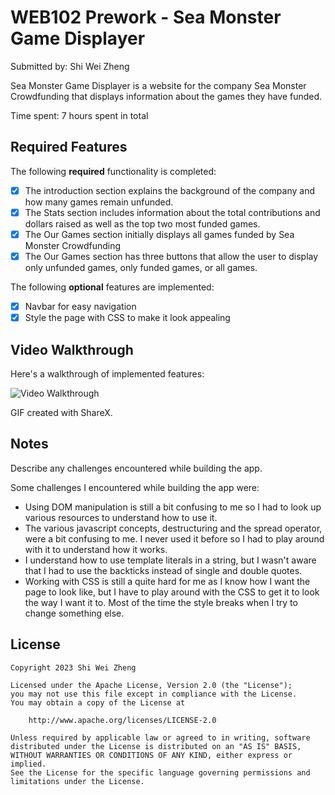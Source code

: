 # WEB102 Prework - Sea Monster Game Displayer

Submitted by: Shi Wei Zheng

Sea Monster Game Displayer is a website for the company Sea Monster Crowdfunding that displays information about the games they have funded.

Time spent: 7 hours spent in total

## Required Features

The following **required** functionality is completed:

* [x] The introduction section explains the background of the company and how many games remain unfunded.
* [x] The Stats section includes information about the total contributions and dollars raised as well as the top two most funded games.
* [x] The Our Games section initially displays all games funded by Sea Monster Crowdfunding
* [x] The Our Games section has three buttons that allow the user to display only unfunded games, only funded games, or all games.

The following **optional** features are implemented:

* [x] Navbar for easy navigation
* [x] Style the page with CSS to make it look appealing

## Video Walkthrough

Here's a walkthrough of implemented features:

<img src='Walkthrough.gif' width='' alt='Video Walkthrough' />

<!-- Replace this with whatever GIF tool you used! -->
GIF created with ShareX.
<!-- Recommended tools:
[Kap](https://getkap.co/) for macOS
[ScreenToGif](https://www.screentogif.com/) for Windows
[peek](https://github.com/phw/peek) for Linux. -->

## Notes

Describe any challenges encountered while building the app.

Some challenges I encountered while building the app were:
* Using DOM manipulation is still a bit confusing to me so I had to look up various resources to understand how to use it.
* The various javascript concepts, destructuring and the spread operator, were a bit confusing to me. I never used it before so I had to play around with it to understand how it works.
* I understand how to use template literals in a string, but I wasn't aware that I had to use the backticks instead of single and double quotes.
* Working with CSS is still a quite hard for me as I know how I want the page to look like, but I have to play around with the CSS to get it to look the way I want it to. Most of the time the style breaks when I try to change something else.

## License

    Copyright 2023 Shi Wei Zheng

    Licensed under the Apache License, Version 2.0 (the "License");
    you may not use this file except in compliance with the License.
    You may obtain a copy of the License at

        http://www.apache.org/licenses/LICENSE-2.0

    Unless required by applicable law or agreed to in writing, software
    distributed under the License is distributed on an "AS IS" BASIS,
    WITHOUT WARRANTIES OR CONDITIONS OF ANY KIND, either express or implied.
    See the License for the specific language governing permissions and
    limitations under the License.
